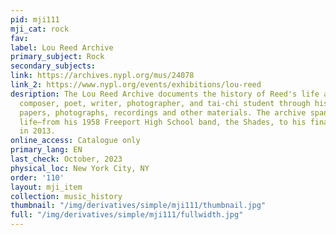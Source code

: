 ```yaml
---
pid: mji111
mji_cat: rock
fav: 
label: Lou Reed Archive
primary_subject: Rock
secondary_subjects: 
link: https://archives.nypl.org/mus/24078
link_2: https://www.nypl.org/events/exhibitions/lou-reed
desription: The Lou Reed Archive documents the history of Reed's life as a musician,
  composer, poet, writer, photographer, and tai-chi student through his own extensive
  papers, photographs, recordings and other materials. The archive spans Reed's creative
  life—from his 1958 Freeport High School band, the Shades, to his final performances
  in 2013.
online_access: Catalogue only
primary_lang: EN
last_check: October, 2023
physical_loc: New York City, NY
order: '110'
layout: mji_item
collection: music_history
thumbnail: "/img/derivatives/simple/mji111/thumbnail.jpg"
full: "/img/derivatives/simple/mji111/fullwidth.jpg"
---
```

